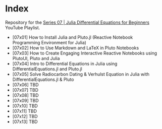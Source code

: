 # Index

Repository for the [Series 07 | Julia Differential Equations for Beginners](https://www.youtube.com/watch?v=ex6dlDJgNNE&list=PLhQ2JMBcfAsjeC10lx_2zDlFUMkBUTyyO) YouTube Playlist.

* [07x01] How to Install Julia and Pluto.jl (Reactive Notebook Programming Environment for Julia)
* [07x02] How to Use Markdown and LaTeX in Pluto Notebooks
* [07x03] How to Create Engaging Interactive Reactive Notebooks using PlutoUI, Pluto and Julia
* [07x04] Intro to Differential Equations in Julia using DifferentialEquations.jl and Pluto.jl
* [07x05] Solve Radiocarbon Dating & Verhulst Equation in Julia with DifferentialEquations.jl & Pluto
* [07x06] TBD
* [07x07] TBD
* [07x08] TBD
* [07x09] TBD
* [07x10] TBD
* [07x11] TBD
* [07x12] TBD
* [07x13] TBD

